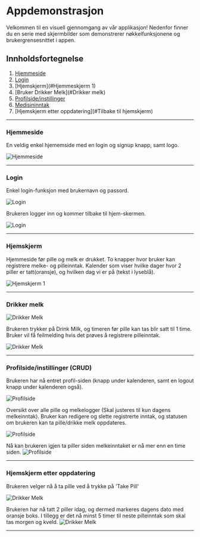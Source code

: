# Appdemonstrasjon

Velkommen til en visuell gjennomgang av vår applikasjon! Nedenfor finner du en serie med skjermbilder som demonstrerer nøkkelfunksjonene og brukergrensesnittet i appen.

## Innholdsfortegnelse

1. [Hjemmeside](#hjemmeside)
2. [Login](#Login)
3. [Hjemskjerm](#Hjemmeskjerm 1)
4. [Bruker Drikker Melk](#Drikker melk)
5. [Profilside/instillinger](#Profilside)
6. [Medisininntak](#medisininntak)
7. [Hjemskjerm etter oppdatering](#Tilbake til hjemskjerm)

---

### Hjemmeside

En veldig enkel hjememside med en login og signup knapp, samt logo.

![Hjemmeside](screenshots/1.png)


---

### Login
Enkel login-funksjon med brukernavn og passord.

![Login](screenshots/2.png)

Brukeren logger inn og kommer tilbake til hjem-skermen.

![Login](screenshots/3.png)

---

### Hjemskjerm

Hjemmeside før pille og melk er drukket. To knapper hvor bruker kan registrere melke- og pilleinntak. Kalender som viser hvilke dager hvor 2 piller er tatt(oransje), og hvilken dag vi er på (tekst i lyseblå).

![Hjemskjerm 1](screenshots/4.png)

---

### Drikker melk

![Drikker Melk](screenshots/5.png)

Brukeren trykker på Drink Milk, og timeren før pille kan tas blir satt til 1 time. Bruker vil få feilmelding hvis det prøves å registrere pilleinntak.

![Drikker Melk](screenshots/6.png)

---

### Profilside/instillinger (CRUD)

Brukeren har nå entret profil-siden (knapp under kalenderen, samt en logout knapp under kalenderen også).

![Profilside](screenshots/7.png)

Oversikt over alle pille og melkelogger (Skal justeres til kun dagens melkeinntak). Bruker kan redigere og slette registrerte inntak, og statusen om brukeren kan ta pille/drikke melk oppdateres.

![Profilside](screenshots/9.png)

Nå kan brukeren igjen ta piller siden melkeinntaket er nå mer enn en time siden.
![Profilside](screenshots/10.png)

---

### Hjemskjerm etter oppdatering

Brukeren velger nå å ta pille ved å trykke på 'Take Pill'

![Drikker Melk](screenshots/10.png)

Brukeren har nå tatt 2 piller idag, og dermed markeres dagens dato med oransje boks. I tillegg er det nå minst 5 timer til neste pilleinntak som skal tas morgen og kveld.
![Drikker Melk](screenshots/11.png)

---
